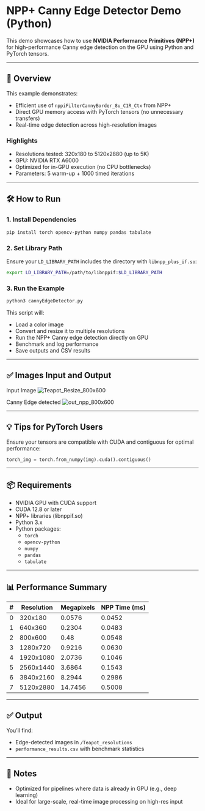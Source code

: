 # NPP+ Canny Edge Detector Demo (Python)

This demo showcases how to use **NVIDIA Performance Primitives (NPP+)** for high-performance Canny edge detection on the GPU using Python and PyTorch tensors.

---

## 🚀 Overview

This example demonstrates:
- Efficient use of `nppiFilterCannyBorder_8u_C1R_Ctx` from NPP+
- Direct GPU memory access with PyTorch tensors (no unnecessary transfers)
- Real-time edge detection across high-resolution images

### Highlights

- Resolutions tested: 320x180 to 5120x2880 (up to 5K)
- GPU: NVIDIA RTX A6000
- Optimized for in-GPU execution (no CPU bottlenecks)
- Parameters: 5 warm-up + 1000 timed iterations

---

## 🛠️ How to Run

### 1. Install Dependencies

```bash
pip install torch opencv-python numpy pandas tabulate
```

### 2. Set Library Path

Ensure your `LD_LIBRARY_PATH` includes the directory with `libnpp_plus_if.so`:
```bash
export LD_LIBRARY_PATH=/path/to/libnppif:$LD_LIBRARY_PATH
```

### 3. Run the Example

```bash
python3 cannyEdgeDetector.py
```

This script will:
- Load a color image
- Convert and resize it to multiple resolutions
- Run the NPP+ Canny edge detection directly on GPU
- Benchmark and log performance
- Save outputs and CSV results

---
## ✅ Images Input and Output
Input Image
![Teapot_Resize_800x600](/NPP+/Teapot_resolutions/Teapot_Resize_800x600.png)

Canny Edge detected
![out_npp_800x600](/NPP+/Teapot_resolutions/out_npp_800x600.pngg)

---
## 💡 Tips for PyTorch Users

Ensure your tensors are compatible with CUDA and contiguous for optimal performance:
```python
torch_img = torch.from_numpy(img).cuda().contiguous()
```

---

## 📦 Requirements

- NVIDIA GPU with CUDA support
- CUDA 12.8 or later
- NPP+ libraries (libnppif.so)
- Python 3.x
- Python packages:
  - `torch`
  - `opencv-python`
  - `numpy`
  - `pandas`
  - `tabulate`

---
## 📊 Performance Summary

| # | Resolution | Megapixels | NPP Time (ms)         |
|---|------------|------------|-----------------------|
| 0 | 320x180    | 0.0576     | 0.0452                |
| 1 | 640x360    | 0.2304     | 0.0483                |
| 2 | 800x600    | 0.48       | 0.0548                |
| 3 | 1280x720   | 0.9216     | 0.0630                |
| 4 | 1920x1080  | 2.0736     | 0.1046                |
| 5 | 2560x1440  | 3.6864     | 0.1543                |
| 6 | 3840x2160  | 8.2944     | 0.2986                |
| 7 | 5120x2880  | 14.7456    | 0.5008                |

---
## ✅ Output

You’ll find:
- Edge-detected images in `/Teapot_resolutions`
- `performance_results.csv` with benchmark statistics


---

## 📍 Notes

- Optimized for pipelines where data is already in GPU (e.g., deep learning)
- Ideal for large-scale, real-time image processing on high-res input